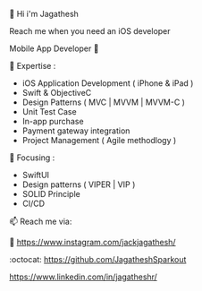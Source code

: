 👋  Hi i'm Jagathesh

Reach me when you need an iOS developer

Mobile App Developer 

🚀 Expertise :

- iOS Application Development ( iPhone & iPad )
- Swift & ObjectiveC
- Design Patterns ( MVC | MVVM | MVVM-C )
- Unit Test Case
- In-app purchase
- Payment gateway integration
- Project Management ( Agile methodlogy )

🎯 Focusing :

- SwiftUI
- Design patterns ( VIPER | VIP )
- SOLID Principle
- CI/CD


📫 Reach me via:

   :rainbow:  https://www.instagram.com/jackjagathesh/

   :octocat:  https://github.com/JagatheshSparkout

   https://www.linkedin.com/in/jagatheshr/
